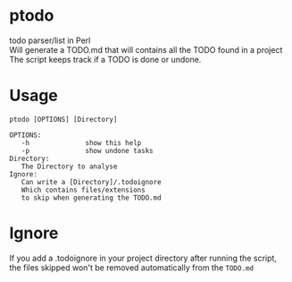 # ptodo
todo parser/list in Perl  
Will generate a TODO.md that will contains all the TODO found in a project  
The script keeps track if a TODO is done or undone.
# Usage
```
ptodo [OPTIONS] [Directory]

OPTIONS:
   -h              show this help
   -p              show undone tasks
Directory:
   The Directory to analyse
Ignore:
   Can write a [Directory]/.todoignore
   Which contains files/extensions
   to skip when generating the TODO.md
```
# Ignore
If you add a .todoignore in your project directory after running the script,  
the files skipped won't be removed automatically from the `TODO.md`
